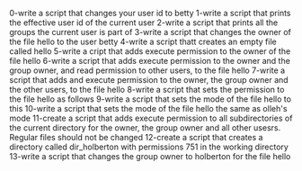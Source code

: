 0-write a script that changes your user id to betty
1-write a script that prints the effective user id of the current user
2-write a script that prints all the groups the current user is part of
3-write a script that changes the owner of the file hello to the user betty
4-write a script thatt creates an empty file called hello
5-write a cript that adds execute permission to the owner of the file hello
6-write a script that adds execute permission to the owner and the group owner, and read permission to other users, to the file hello
7-write a script that adds and execute permission to the owner, the group owner and the other users, to the file hello
8-write a script that sets the permission to the file hello as follows
9-write a script that sets the mode of the file hello to this
10-write a script that sets the mode of the file hello the same as olleh's mode
11-create a script that adds execute permission to all subdirectories of the current directory for the owner, the group owner and all other usesrs. Regular files should not be changed
12-create a script that creates a directory called dir_holberton with permissions 751 in the working directory
13-write a script that changes the group owner to holberton for the file hello